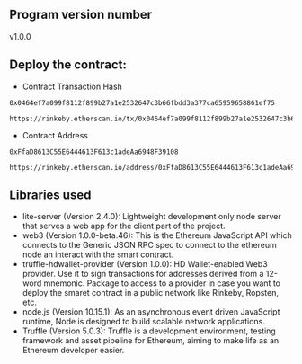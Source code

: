 ##  Program version number
v1.0.0

##  Deploy the contract:
- Contract Transaction Hash
```
0x0464ef7a099f8112f899b27a1e2532647c3b66fbdd3a377ca65959658861ef75
```
```
https://rinkeby.etherscan.io/tx/0x0464ef7a099f8112f899b27a1e2532647c3b66fbdd3a377ca65959658861ef75
```
- Contract Address 
```
0xFfaD8613C55E6444613F613c1adeAa6948F39108
```
```
https://rinkeby.etherscan.io/address/0xFfaD8613C55E6444613F613c1adeAa6948F39108
```
##  Libraries used
- lite-server (Version 2.4.0): Lightweight development only node server that serves a web app for the client part of the project.
- web3 (Version 1.0.0-beta.46): This is the Ethereum JavaScript API which connects to the Generic JSON RPC spec to connect to the ethereum node an interact with the smart contract.
- truffle-hdwallet-provider (Version 1.0.0): HD Wallet-enabled Web3 provider. Use it to sign transactions for addresses derived from a 12-word mnemonic. Package to access to a provider in case you want to deploy the smaret contract in a public network like Rinkeby, Ropsten, etc.
- node.js (Version 10.15.1): As an asynchronous event driven JavaScript runtime, Node is designed to build scalable network applications.
- Truffle (Version 5.0.3): Truffle is a development environment, testing framework and asset pipeline for Ethereum, aiming to make life as an Ethereum developer easier.